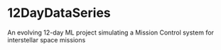 # 12DayDataSeries
An evolving 12-day ML project simulating a Mission Control system for interstellar space missions

